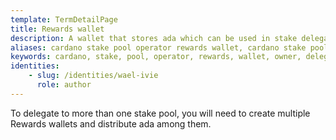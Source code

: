 ```yaml
---
template: TermDetailPage
title: Rewards wallet
description: A wallet that stores ada which can be used in stake delegation. The stake from a single Rewards wallet can only be delegated to a single stake pool.
aliases: cardano stake pool operator rewards wallet, cardano stake pool owner rewards wallets, cardano wallet, yoroi wallet, daedulus wallet
keywords: cardano, stake, pool, operator, rewards, wallet, owner, delegate, staking, stake, yoroi, daedulus
identities: 
    - slug: /identities/wael-ivie
      role: author
---
```


To delegate to more than one stake pool, you will need to create multiple Rewards wallets and distribute ada among them.